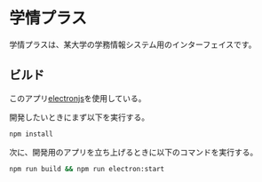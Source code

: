 # 学情プラス
学情プラスは、某大学の学務情報システム用のインターフェイスです。

## ビルド
このアプリ[electronjs](https://www.electronjs.org/)を使用している。  

開発したいときにまず以下を実行する。
```sh 
npm install
```

次に、開発用のアプリを立ち上げるときに以下のコマンドを実行する。
```sh
npm run build && npm run electron:start
```
